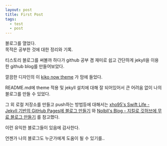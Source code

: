 ```yaml
---
layout: post
title: First Post
tags:
  - test
  - post
---
```


블로그를 열었다.  
목적은 공부한 것에 대한 정리와 기록.

티스토리 블로그를 써볼까 하다가 github 공부 겸 재미로 쉽고 간단하게 jekyll을 이용한 github blog를 만들어보았다.

깔끔한 디자인의 이 [kiko now theme](https://github.com/aweekj/kiko-now) 가 맘에 들었다.

README.md에 theme 적용 및 jekyll 설치에 대해 잘 되어있어서 큰 어려움 없이 나의 블로그를 만들 수 있었다.

그 외 로컬 저장소를 만들고 push하는 방법등에 대해서는 [xho95's Swift Life - Jekyll 기반의 GitHub Pages에 블로그 만들기](http://xho95.github.io/blog/github/pages/jekyll/minima/theme/2017/03/04/Jekyll-Blog-with-Minima.html) 와 [Nolbll's Blog - 지킬로 깃허브에 무료 블로그 만들기](https://nolboo.kim/blog/2013/10/15/free-blog-with-github-jekyll/) 를 참고했다. 

이런 유익한 블로그들이 있음에 감사한다. 

언젠가 나의 블로그도 누군가에게 도움이 될 수 있기를..
